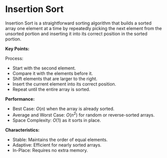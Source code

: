 # Insertion Sort
Insertion Sort is a straightforward sorting algorithm that builds a sorted array one element at a time by repeatedly picking the next element from the unsorted portion and inserting it into its correct position in the sorted portion.


**Key Points:**

Process:
- Start with the second element.
- Compare it with the elements before it.
- Shift elements that are larger to the right.
- Insert the current element into its correct position.
- Repeat until the entire array is sorted.

**Performance:**
- Best Case: $O(n)$ when the array is already sorted.
- Average and Worst Case: $O(n^2)$ for random or reverse-sorted arrays.
- Space Complexity: $O(1)$ as it sorts in place.

**Characteristics:**
- Stable: Maintains the order of equal elements.
- Adaptive: Efficient for nearly sorted arrays.
- In-Place: Requires no extra memory.
